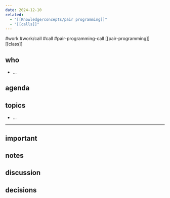 ```yaml
---
date: 2024-12-10
related:
  - "[[Knowledge/concepts/pair programming]]"
  - "[[calls]]"
---
```

#work #work/call #call #pair-programming-call
[[pair-programming]] [[class]]

## who
- ...

## agenda


## topics
- ...

---

## important

## notes

## discussion

## decisions

